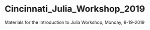 # Cincinnati_Julia_Workshop_2019

Materials for the Introduction to Julia Workshop, Monday, 8-19-2019
